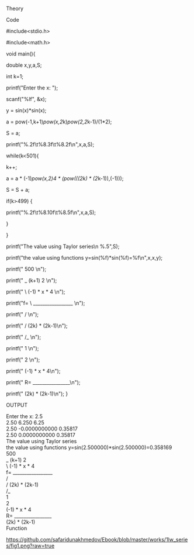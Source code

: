 Theory



Code

#include<stdio.h>

#include<math.h>

void main(){

double x,y,a,S;

int k=1;

printf("Enter the x: ");

scanf("%lf", &x);

y = sin(x)*sin(x);

 a = pow(-1,k+1)*pow(x,2*k)*pow(2,2*k-1)/(1*2);

S = a;

printf("%.2f\t%8.3f\t%8.2f\n",x,a,S);

while(k<501){
 
 k++;
 
 a = a * (-1)*pow(x,2)*4 * (pow(((2*k) * (2*k-1)),(-1)));
  
  S = S + a;
  
  if(k>499) {
  
  printf("%.2f\t%8.10f\t%8.5f\n",x,a,S);

  }
  
  }
  
  printf("The value using Taylor series\n %.5",S);
  
  printf("the value using functions y=sin(%f)*sin(%f)=%f\n",x,x,y);
  
  
printf("   500 \n");

printf("   _      (k+1)    2   \n");

printf("   \  (-1)      * x  * 4 \n");

printf("f=  \ _________________  \n");

printf("    /                   \n");

printf("   /    (2k) * (2k-1)\n");

printf("  /_                \n");

printf("   1                \n");

printf("               2 \n");  

printf("       (-1) * x  * 4\n");

printf("   R= ________________\n");

printf("        (2k)  * (2k-1)\n");
}

OUTPUT

Enter the x: 2.5                                                                                                                          
2.50       6.250            6.25                                                                                                          
2.50    -0.0000000000    0.35817                                                                                                          
2.50    0.0000000000     0.35817                                                                                                          
The value using Taylor series                                                                                                             
 the value using functions y=sin(2.500000)*sin(2.500000)=0.358169                                                                         
   500                                                                                                                                    
   _      (k+1)    2                                                                                                                      \
 \    (-1)      * x  * 4                                                                                                                   \
f=   _________________                                                                                                                    
    /                                                                                                                                     
   /    (2k) * (2k-1)                                                                                                                     
  /_                                                                                                                                      
   1                                                                                                                                      
               2                                                                                                                          
       (-1) * x  * 4                                                                                                                      
   R= ________________                                                                                                                    
        (2k)  * (2k-1)  
Function

https://github.com/safaridunakhmedov/Ebook/blob/master/works/1lw_series/fig1.png?raw=true
